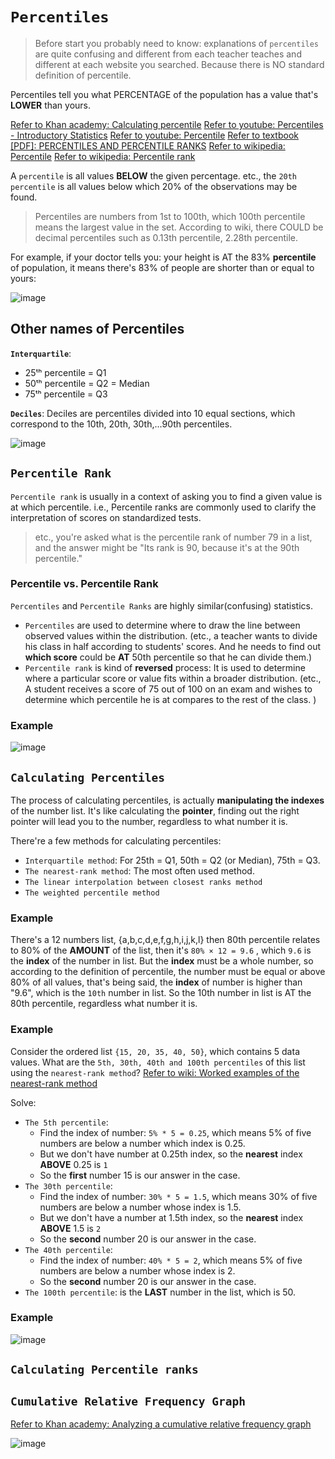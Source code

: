# `Percentiles`
> Before start you probably need to know: explanations of `percentiles` are quite confusing and different from each teacher teaches and different at each website you searched. Because there is NO standard definition of percentile.

Percentiles tell you what PERCENTAGE of the population has a value that's **LOWER** than yours.

[Refer to Khan academy: Calculating percentile](https://www.khanacademy.org/math/ap-statistics/density-curves-normal-distribution-ap/modal/v/calculating-percentile)
[Refer to youtube: Percentiles - Introductory Statistics](https://www.youtube.com/watch?v=mDJvDRvvDXo)
[Refer to youtube: Percentile](https://www.youtube.com/watch?v=RQ_PWoL6rcw)
[Refer to textbook [PDF]: PERCENTILES AND PERCENTILE RANKS](https://harding.edu/sbreezeel/460%20files/statbook/chapter5.pdf)
[Refer to wikipedia: Percentile](https://www.wikiwand.com/en/Percentile#)
[Refer to wikipedia: Percentile rank](https://www.wikiwand.com/en/Percentile_rank)

A `percentile` is all values **BELOW** the given percentage. etc., the `20th percentile` is all values below which 20% of the observations may be found.

> Percentiles are numbers from 1st to 100th, which 100th percentile means the largest value in the set.
According to wiki, there COULD be decimal percentiles such as 0.13th percentile, 2.28th percentile.

For example, if your doctor tells you: your height is AT the 83% **percentile** of population, it means there's 83% of people are shorter than or equal to yours:

![image](https://user-images.githubusercontent.com/14041622/43727694-4a3427d8-99d5-11e8-8ba3-74b4b6e21330.png)

## Other names of Percentiles

**`Interquartile`**:
- 25ᵗʰ percentile = Q1
- 50ᵗʰ percentile = Q2 = Median
- 75ᵗʰ percentile = Q3

**`Deciles`**:
Deciles are percentiles divided into 10 equal sections, which correspond to the 10th, 20th, 30th,...90th percentiles. 

![image](https://user-images.githubusercontent.com/14041622/43760736-9681a9e6-9a55-11e8-90b8-fd1e5032f90b.png)


## `Percentile Rank`

`Percentile rank` is usually in a context of asking you to find a given value is at which percentile.
i.e., Percentile ranks are commonly used to clarify the interpretation of scores on standardized tests. 

> etc., you're asked what is the percentile rank of number 79 in a list, and the answer might be "Its rank is 90, because it's at the 90th percentile."

### Percentile vs. Percentile Rank

`Percentiles` and `Percentile Ranks` are highly similar(confusing) statistics. 
- `Percentiles` are used to determine where to draw the line between observed values within the distribution. 
(etc., a teacher wants to divide his class in half according to students' scores. And he needs to find out **which score** could be **AT** 50th percentile so that he can divide them.)
- `Percentile rank` is kind of **reversed** process: It is used to determine where a particular score or value fits within a broader distribution. 
(etc., A student receives a score of 75 out of 100 on an exam and wishes to determine which percentile he is at compares to the rest of the class. )

### Example
![image](https://user-images.githubusercontent.com/14041622/43756764-b0de0a80-9a48-11e8-9036-f9642f471a45.png)


## `Calculating Percentiles`
The process of calculating percentiles, is actually **manipulating the indexes** of the number list. It's like calculating the **pointer**, finding out the right pointer will lead you to the number, regardless to what number it is.

There're a few methods for calculating percentiles:
- `Interquartile method`: For 25th = Q1, 50th = Q2 (or Median), 75th = Q3.
- `The nearest-rank method`: The most often used method.
- `The linear interpolation between closest ranks method`
- `The weighted percentile method`


### Example
There's a 12 numbers list, {a,b,c,d,e,f,g,h,i,j,k,l}
then 80th percentile relates to 80% of the **AMOUNT** of the list, 
then it's `80% × 12 = 9.6` , which `9.6` is the **index** of the number in list.
But the **index** must be a whole number, 
so according to the definition of percentile, the number must be equal or above 80% of all values,
that's being said, the **index** of number is higher than "9.6", which is the `10th` number in list.
So the 10th number in list is AT the 80th percentile, regardless what number it is.

### Example
Consider the ordered list `{15, 20, 35, 40, 50}`, which contains 5 data values. What are the `5th, 30th, 40th and 100th percentiles` of this list using the `nearest-rank method`?
[Refer to wiki: Worked examples of the nearest-rank method](https://www.wikiwand.com/en/Percentile#/Worked_examples_of_the_nearest-rank_method)

Solve:
- `The 5th percentile`:
    - Find the index of number: `5% * 5 = 0.25`, which means 5% of five numbers are below a number which index is 0.25.
    - But we don't have number at 0.25th index, so the **nearest** index **ABOVE** 0.25 is `1`
    - So the **first** number 15 is our answer in the case.
- `The 30th percentile`:
    - Find the index of number: `30% * 5 = 1.5`, which means 30% of five numbers are below a number whose index is 1.5.
    - But we don't have a number at 1.5th index, so the **nearest** index **ABOVE** 1.5 is `2`
    - So the **second** number 20 is our answer in the case.
- `The 40th percentile`:
    - Find the index of number: `40% * 5 = 2`, which means 5% of five numbers are below a number whose index is 2.
    - So the **second** number 20 is our answer in the case.
- `The 100th percentile`: is the **LAST** number in the list, which is 50.


### Example
![image](https://user-images.githubusercontent.com/14041622/43766790-f89aaf28-9a65-11e8-87fd-b6a964819b25.png)


## `Calculating Percentile ranks`


## `Cumulative Relative Frequency Graph`
[Refer to Khan academy: Analyzing a cumulative relative frequency graph](https://www.khanacademy.org/math/ap-statistics/density-curves-normal-distribution-ap/modal/v/analyzing-a-cumulative-relative-frequency-graph)

![image](https://user-images.githubusercontent.com/14041622/43708397-eff8c4be-999c-11e8-837f-7fe6a1d16ae8.png)
